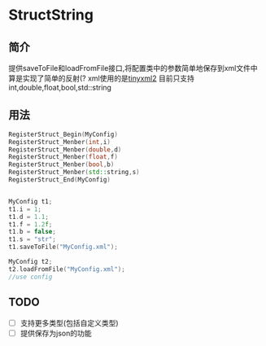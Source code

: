 # StructString

## 简介
提供saveToFile和loadFromFile接口,将配置类中的参数简单地保存到xml文件中
算是实现了简单的反射(?
xml使用的是[tinyxml2](https://github.com/leethomason/tinyxml2)
目前只支持int,double,float,bool,std::string

## 用法
```c++
RegisterStruct_Begin(MyConfig)
RegisterStruct_Menber(int,i)
RegisterStruct_Menber(double,d)
RegisterStruct_Menber(float,f)
RegisterStruct_Menber(bool,b)
RegisterStruct_Menber(std::string,s)
RegisterStruct_End(MyConfig)


MyConfig t1;
t1.i = 1;
t1.d = 1.1;
t1.f = 1.2f;
t1.b = false;
t1.s = "str";
t1.saveToFile("MyConfig.xml");

MyConfig t2;
t2.loadFromFile("MyConfig.xml");
//use config
```

## TODO
- [ ] 支持更多类型(包括自定义类型)
- [ ] 提供保存为json的功能
